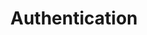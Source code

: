---
title: Authentication
position_number: 2
parameters:
  - name:
    content:
content_markdown: |-
  Slintel uses API keys to allow access to the API.

  Slintel expects the API key to be included in all API requests to the server in as a header value.
  {: .info}
  
  In case of wrong api token value, you will receive 403 Forbidden error.
  {: .error}
left_code_blocks:
  - code_block:
    title:
    language:
right_code_blocks:
---
